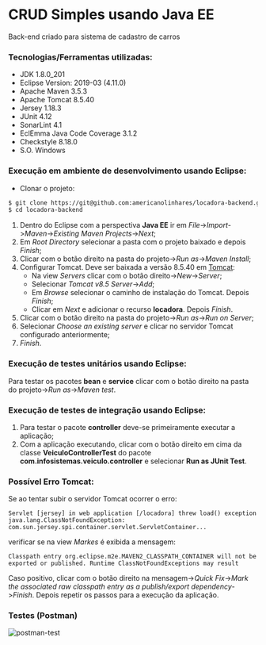 # CRUD Simples usando Java EE
Back-end criado para sistema de cadastro de carros

### Tecnologias/Ferramentas utilizadas:

* JDK 1.8.0_201
* Eclipse Version: 2019-03 (4.11.0)
* Apache Maven 3.5.3
* Apache Tomcat 8.5.40
* Jersey 1.18.3
* JUnit 4.12
* SonarLint 4.1
* EclEmma Java Code Coverage 3.1.2
* Checkstyle 8.18.0
* S.O. Windows

### Execução em ambiente de desenvolvimento usando Eclipse:

* Clonar o projeto:

```sh
$ git clone https://git@github.com:americanolinhares/locadora-backend.git
$ cd locadora-backend
```
1. Dentro do Eclipse com a perspectiva **Java EE** ir em *File*->*Import*->*Maven*->*Existing Maven Projects*->*Next*;
2. Em *Root Directory* selecionar a pasta com o projeto baixado e depois *Finish*;
3. Clicar com o botão direito na pasta do projeto->*Run as*->*Maven Install*;
4. Configurar Tomcat. Deve ser baixada a versão 8.5.40 em [Tomcat](https://tomcat.apache.org/download-80.cgi):
    - Na view *Servers* clicar com o botão direito->*New*->*Server*;
    - Selecionar *Tomcat v8.5 Server*->*Add*;
    - Em *Browse* selecionar o caminho de instalação do Tomcat. Depois *Finish*;
    - Clicar em *Next* e adicionar o recurso **locadora**. Depois *Finish*.
5. Clicar com o botão direito na pasta do projeto->*Run as*->*Run on Server*;
6. Selecionar *Choose an existing server* e clicar no servidor Tomcat configurado anteriormente;
7. *Finish*.

### Execução de testes unitários usando Eclipse:

Para testar os pacotes **bean** e **service** clicar com o botão direito na pasta do projeto->*Run as*->*Maven test*.

### Execução de testes de integração usando Eclipse:

1. Para testar o pacote **controller** deve-se primeiramente executar a aplicação;
2. Com a aplicação executando, clicar com o botão direito em cima da classe **VeiculoControllerTest** do pacote **com.infosistemas.veiculo.controller** e selecionar **Run as JUnit Test**.

### Possível Erro Tomcat:
Se ao tentar subir o servidor Tomcat ocorrer o erro:

```
Servlet [jersey] in web application [/locadora] threw load() exception java.lang.ClassNotFoundException: com.sun.jersey.spi.container.servlet.ServletContainer...

```
 verificar se na view *Markes* é exibida a mensagem:
 
 ```
Classpath entry org.eclipse.m2e.MAVEN2_CLASSPATH_CONTAINER will not be exported or published. Runtime ClassNotFoundExceptions may result
 ```
Caso positivo, clicar com o botão direito na mensagem->*Quick Fix*->*Mark the associated raw classpath entry as a publish/export dependency*->*Finish*. Depois repetir os passos para a execução da aplicação.

### Testes (Postman)
![postman-test](https://i.ibb.co/z6RpqbC/backend.png)